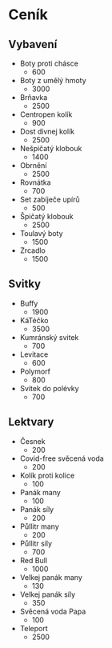 # Ceník

## Vybavení

* Boty proti chásce
  * 600
* Boty z umělý hmoty
  * 3000
* Brňavka
  * 2500
* Centropen kolík
  * 900
* Dost divnej kolík
  * 2500
* Nešpičatý klobouk
  * 1400
* Obrnění
  * 2500
* Rovnátka
  * 700
* Set zabíječe upírů
  * 500
* Špičatý klobouk
  * 2500
* Toulavý boty
  * 1500
* Zrcadlo
  * 1500

## Svitky

* Buffy
  * 1900
* KáTéčko
  * 3500
* Kumránský svitek
  * 700
* Levitace
  * 600
* Polymorf
  * 800
* Svitek do polévky
  * 700

## Lektvary

* Česnek
  * 200
* Covid-free svěcená voda
  * 200
* Kolík proti kolice
  * 100
* Panák many
  * 100
* Panák síly
  * 200
* Půllitr many
  * 200
* Půllitr síly
  * 700
* Red Bull
  * 1000
* Velkej panák many
  * 130
* Velkej panák síly
  * 350
* Svěcená voda Papa
  * 100
* Teleport
  * 2500
